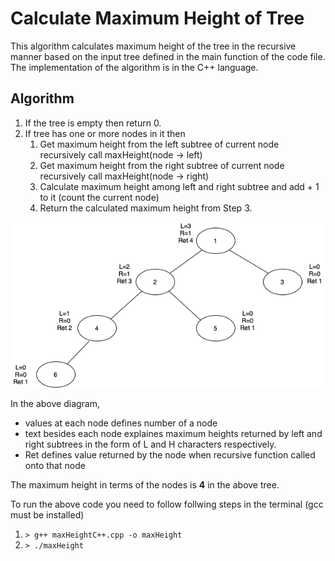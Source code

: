 # Calculate Maximum Height of Tree

This algorithm calculates maximum height of the tree in the recursive manner based on the input tree defined in the main function of the code file. The implementation of the algorithm is in the C++ language. 

## Algorithm

1. If the tree is empty then return 0.
2. If tree has one or more nodes in it then 
    1. Get maximum height from the left subtree of current node recursively
        call maxHeight(node -> left)
    2. Get maximum height from the right subtree of current node recursively
        call maxHeight(node -> right)
    3. Calculate maximum height among left and right subtree and add + 1 to it (count the current node)
    4. Return the calculated maximum height from Step 3.



![](maxHeight.png)

In the above diagram, 
- values at each node defines number of a node 
- text besides each node explaines maximum heights returned by left and right subtrees in the form of L and H characters respectively. 
- Ret defines value returned by the node when recursive function called onto that node

The maximum height in terms of the nodes is **4** in the above tree.

To run the above code you need to follow follwing steps in the terminal (gcc must be installed)
1. `> g++ maxHeightC++.cpp -o maxHeight`
2. `> ./maxHeight`